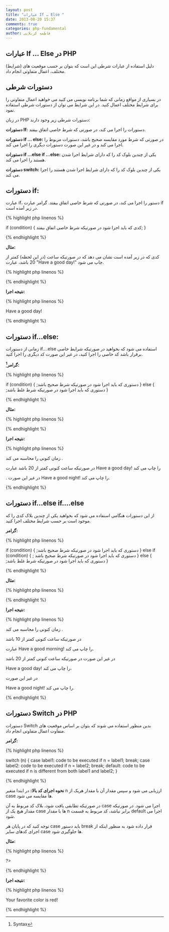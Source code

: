 ```yaml
---
layout: post
title: "عبارات If … Else "
date: 2013-08-20 15:37
comments: true
categories: php-fundamental
author: فاطمه کربلایی
---
```

##  عبارات If … Else در PHP ##
دلیل استفاده از عبارات شرطی این است که بتوان بر حسب موقعیت های (شرایط) مختلف، اعمال متفاوتی انجام داد.
## دستورات شرطی ##
در بسیاری از مواقع زمانی که شما برنامه نویسی می کنید می خواهید اعمال متفاوتی را برای شرایط مختلف اعمال کنید. در این شرایط می توان از دستورات شرطی استفاده نمود.

در زبان PHP دستورات شرطی زیر وجود دارند:

**دستورات If:** دستورات را اجرا می کند، در صورتی که شرط خاصی اتفاق بیفتد.

**دستورات if … else:** در صورتی که شرط مورد مقایسه صحیح باشد، دستورات مربوط را اجرا می کند و در غیر این صورت دستورات دیگری را اجرا می کند.

**دستورات if …else if …else:** یکی از چندین بلوک کد را که دارای شرایط اجرا شدن هستند را اجرا می کند.

**دستورات switch:** یکی از چندین بلوک کد را که دارای شرایط اجرا شدن هستند را اجرا می کند.

## دستورات  if: ##
عبارت if، دستور را اجرا می کند، در صورتی که شرط خاصی اتفاق بیفتد. گرامر عبارت if در زیر آمده است.

{% highlight php linenos %}

if (condition)
  {
  کدی که باید اجرا شود در صورتیکه شرط خاصی اتفاق بیفتد;
  }


{% endhighlight %}

**مثال:**

کدی که در زیر آمده است نشان می دهد که در صورتیکه ساعت (در این لحظه) کمتر از 20 باشد، عبارت "Have a good day!"  چاپ می شود.

{% highlight php linenos %}

<?php
$t = date("H");
if ($t < "20")
  {
  echo "Have a good day!";
  }
?>

{% endhighlight %}

**نتیجه اجرا:**

{% highlight php linenos %}


Have a good day!

{% endhighlight %}

## دستورات if...else: ##

زمانی از دستورات if....else استفاده می شود که بخواهید در صورتیکه شرایط خاصی برقرار باشد کد خاصی را اجرا کنید، در غیر این صورت کد دیگری را اجرا کنید.

**گرامر[^1]:**

{% highlight php linenos %}

if (condition)
 {
  ;دستوری که باید اجرا شود در صورتیکه شرط صحیح باشد
 }
else
 {
  ;دستوری که باید اجرا شود در صورتیکه شرط غلط باشد
 }

{% endhighlight %}

**مثال:**

{% highlight php linenos %}

<?php
$t = date("H");
if ($t < "20")
  {
  echo "Have a good day!";
  }
else
  {
  echo "Have a good night!";
  }
?>


{% endhighlight %}

**نتیجه اجرا:**

{% highlight php linenos %}

زمان کنونی را محاسبه می کند .

 در صورتیکه ساعت کنونی کمتر از 20 باشد عبارت Have a good day! را چاپ می کند 

. در غیر این صورت Have a good night! را چاپ می کند.


{% endhighlight %}


## دستورات if...else if....else ##

از این دستورات هنگامی اسنفاده می شود که بخواهید یکی از چندین بلاک کدی را که موجود است بر حسب شرایط مختلف اجرا کنید.

**گرامر:**

{% highlight php linenos %}

if (condition)
  {
  ;دستوری که باید اجرا شود در صورتیکه شرط صحیح باشد
  }
else if (condition)
  {
 ; دستوری که باید اجرا شود در صورتیکه شرط صحیح باشد
 }
else
  {
 ;دستوری که باید اجرا شود در صورتیکه شرط غلط باشد
 }

{% endhighlight %}

**مثال:**

{% highlight php linenos %}

<?php
$t=date("H");
if ($t<"10")
  {
  echo "Have a good morning!";
  }
else if ($t<"20")
  {
  echo "Have a good day!";
  }
else
  {
  echo "Have a good night!";
  }
?>


{% endhighlight %}

**نتیجه اجرا:**

{% highlight php linenos %}

زمان کنونی را محاسبه می کند .

 در صورتیکه ساعت کنونی کمتر از 10 باشد 

عبارت Have a good morning! را چاپ می کند.

 در غیر این صورت در صورتیکه ساعت کنونی کمتر از 20 باشد

 Have a good day! را چاپ می کند، 

در غیر این صورت 

Have a good night! را چاپ می کند.

{% endhighlight %}

## دستورات Switch در PHP ##

دستورات Switch بدین منظور استفاده می شوند که بتوان بر اساس موقعیت های متفاوت اعمال متفاوتی انجام داد.

**گرامر:**

{% highlight php linenos %}

switch (n)
{
case label1:
  code to be executed if n = label1;
  break;
case label2:
  code to be executed if n = label2;
  break;
default:
  code to be executed if n is different from both label1 and label2;
}

{% endhighlight %}

**نحوه اجرای کد بالا:**
در ابتدا متغیر n ارزیابی می شود و سپس مقدار آن با مقدار هریک از case ها مقایسه می شود. 

در صورتیکه تطابقی یافت شود، بلاک کد مربوط به آن case اجرا می شود.
در صورتیکه مقدار هیچ یک از case ها با مقدار n  برابر نباشد، کد مربوط به قسمت default اجرا می شود. 


توجه کنید که در پایان هر case باید دستور break قرار داده شود به منظور اینکه از اجرای کدهای سایر case ها جلوگیری شود.

**مثال:**

{% highlight php linenos %}

<?php
$favcolor = "red";
switch ($favcolor)
{
case "red":
  echo "Your favorite color is red!";
  break;
case "blue":
  echo "Your favorite color is blue!";
  break;
case "green":
  echo "Your favorite color is green!";
  break;
default:
  echo "Your favorite color is neither red, blue, or green!";
}
?>

?>

{% endhighlight %}

**نتیجه اجرا:**

{% highlight php linenos %}

Your favorite color is red!

{% endhighlight %}

















[^1]:Syntax
